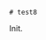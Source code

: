                                                                                                                                                                                                                                                                                                                                                                                                                                                                                      # test8

Init.
